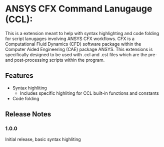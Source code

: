 # ANSYS CFX Command Lanugauge (CCL):

This is a extension meant to help with syntax highlighting and code folding for script lanugages involving ANSYS CFX workflows. CFX is a Computational Fluid Dynamics (CFD) software package within the Computer Aided Engineering (CAE) package ANSYS. This extensions is specifically designed to be used with .ccl and .cst files which are the pre- and post-processing scripts within the program.


## Features

- Syntax highliting
    - Includes specific highliting for CCL built-in functions and constants
- Code folding

## Release Notes

### 1.0.0
Initial release, basic syntax highliting

